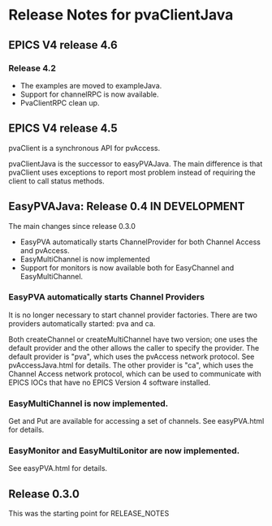 Release Notes for pvaClientJava
===============================

## EPICS V4 release 4.6

### Release 4.2

* The examples are moved to exampleJava.
* Support for channelRPC is now available.
* PvaClientRPC clean up.


## EPICS V4 release 4.5

pvaClient is a synchronous API for pvAccess.

pvaClientJava is the successor to easyPVAJava.
The main difference is that pvaClient uses exceptions to report most problem 
instead of requiring the client to call status methods.


## EasyPVAJava: Release 0.4 IN DEVELOPMENT

The main changes since release 0.3.0

* EasyPVA automatically starts ChannelProvider for both Channel Access and 
  pvAccess.
* EasyMultiChannel is now implemented
* Support for monitors is now available both for EasyChannel and 
  EasyMultiChannel.

### EasyPVA automatically starts Channel Providers

It is no longer necessary to start channel provider factories.
There are two providers automatically started: pva and ca.

Both createChannel or createMultiChannel have two version; one uses the 
default provider and the other allows the caller to specify the provider.
The default provider is "pva", which uses the pvAccess network protocol.
See pvAccessJava.html for details.
The other provider is "ca", which uses the Channel Access network protocol,
which can be used to communicate with EPICS IOCs that have no EPICS Version 4
software installed.

### EasyMultiChannel is now implemented.

Get and Put are available for accessing a set of channels.
See easyPVA.html for details.

### EasyMonitor and EasyMultiLonitor are now implemented.

See easyPVA.html for details.


## Release 0.3.0

This was the starting point for RELEASE_NOTES
